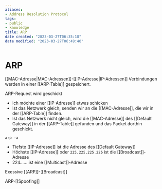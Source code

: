 ```yaml
---
aliases: 
- Address Resolution Protocol
tags: 
- public
- knowledge
title: ARP
date created: "2023-03-27T06:35:18"
date modified: "2023-03-27T06:49:40"
---
```


# ARP
[[MAC-Adresse|MAC-Adressen]]-[[IP-Adresse|IP-Adressen]] Verbindungen werden in einer [[ARP-Table]] gespeichert.

ARP-Request wird geschickt
- Ich möchte einer [[IP-Adresse]] etwas schicken
- Ist das Netzwerk gleich, senden wir an die [[MAC-Adresse]], die wir in der [[ARP-Table]] finden.
- Ist das Netzwerk nicht gleich, wird die [[MAC-Adresse]] des [[Default Gateway]] in der [[ARP-Table]] gefunden und das Packet dorthin geschickt.

```pwsh
arp -a
```

- Tiefste [[IP-Adresse]] ist die Adresse des [[Default Gateway]]
- Höchste [[IP-Adresse]] oder `225.225.225.225` ist die [[Broadcast]]-Adresse
- 224...... ist eine [[Multicast]]-Adresse

Exessive [[ARP]]-[[Broadcast]]


ARP-[[Spoofing]]
